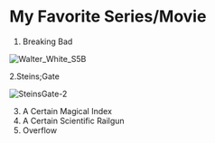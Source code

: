 # My Favorite Series/Movie
1. Breaking Bad

![Walter_White_S5B](https://github.com/Rolen2/app-dev/assets/168875785/a78e21f1-25dc-46c1-b72e-0d63e4d959da)

2.Steins;Gate

![SteinsGate-2](https://github.com/Rolen2/app-dev/assets/168875785/1a2b620c-179e-48cf-ba5b-8afd2a0ec89f)

3. A Certain Magical Index
4. A Certain Scientific Railgun
5. Overflow
